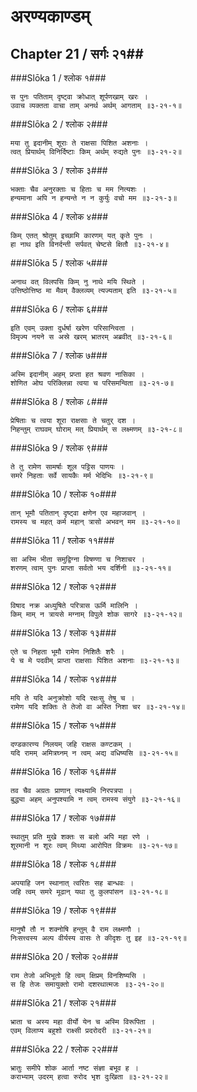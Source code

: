 अरण्यकाण्डम्
===============================


## Chapter 21  / सर्गः २१##


###Slōka 1 / श्लोक १###


    स पुनः पतिताम् दृष्ट्वा क्रोधात् शूर्पणखाम् खरः ।
    उवाच व्यक्तता वाचा ताम् अनर्थ अर्थम् आगताम् ॥३-२१-१॥


###Slōka 2 / श्लोक २###


    मया तु इदानीम् शूराः ते राक्षसा पिशित अशनाः ।
    त्वत् प्रियार्थम् विनिर्दिष्टाः किम् अर्थम् रुद्यते पुनः ॥३-२१-२॥


###Slōka 3 / श्लोक ३###


    भक्ताः चैव अनुरक्ताः च हिताः च मम नित्यशः ।
    हन्यमाना अपि न हन्यन्ते न न कुर्युः वचो मम ॥३-२१-३॥


###Slōka 4 / श्लोक ४###


    किम् एतत् श्रोतुम् इच्छामि कारणम् यत् कृते पुनः ।
    हा नाथ इति विनर्दन्ती सर्पवत् चेष्टसे क्षितौ ॥३-२१-४॥


###Slōka 5 / श्लोक ५###


    अनाथ वत् विलपसि किम् नु नाथे मयि स्थिते ।
    उत्तिष्ठोत्तिष्ठ मा मैवम् वैक्लव्यम् त्यज्यताम् इति ॥३-२१-५॥


###Slōka 6 / श्लोक ६###


    इति एवम् उक्ता दुर्धर्षा खरेण परिसान्त्विता ।
    विमृज्य नयने स अस्रे खरम् भ्रातरम् अब्रवीत् ॥३-२१-६॥


###Slōka 7 / श्लोक ७###


    अस्मि इदानीम् अहम् प्रप्ता हत श्रवण नासिका ।
    शोणित ओघ परिक्लिन्ना त्वया च परिसमन्विता ॥३-२१-७॥


###Slōka 8 / श्लोक ८###


    प्रेषिताः च त्वया शूरा राक्षसाः ते चतुर् दश ।
    निहन्तुम् राघवम् घोराम् मत् प्रियार्थम् स लक्ष्मणम् ॥३-२१-८॥


###Slōka 9 / श्लोक ९###


    ते तु रामेण सामर्षाः शूल पट्टिस पाणयः ।
    समरे निहताः सर्वे सायकैः मर्म भेदिभिः ॥३-२१-९॥


###Slōka 10 / श्लोक १०###


    तान् भूमौ पतितान् दृष्ट्वा क्षणेन एव महाजवान् ।
    रामस्य च महत् कर्म महान् त्रासो अभवन् मम ॥३-२१-१०॥


###Slōka 11 / श्लोक ११###


    सा अस्मि भीता समुद्विग्ना विषण्णा च निशाचर ।
    शरणम् त्वाम् पुनः प्राप्ता सर्वतो भय दर्शिनी ॥३-२१-११॥


###Slōka 12 / श्लोक १२###


    विषाद नक्र अध्युषिते परित्रास ऊर्मि मालिनि ।
    किम् माम् न त्रायसे मग्नाम् विपुले शोक सागरे ॥३-२१-१२॥


###Slōka 13 / श्लोक १३###


    एते च निहता भूमौ रामेण निशितैः शरैः ।
    ये च मे पदवीम् प्राप्ता राक्षसाः पिशित अशनाः ॥३-२१-१३॥


###Slōka 14 / श्लोक १४###


    मयि ते यदि अनुक्रोशो यदि रक्षःसु तेषु च ।
    रामेण यदि शक्तिः ते तेजो वा अस्ति निशा चर ॥३-२१-१४॥


###Slōka 15 / श्लोक १५###


    दण्डकारण्य निलयम् जहि राक्षस कण्टकम् ।
    यदि रामम् अमित्रघ्नम् न त्वम् अद्य वधिष्यसि ॥३-२१-१५॥


###Slōka 16 / श्लोक १६###


    तव चैव अग्रतः प्राणान् त्यक्ष्यामि निरपत्रपा ।
    बुद्ध्या अहम् अनुपश्यामि न त्वम् रामस्य संयुगे ॥३-२१-१६॥


###Slōka 17 / श्लोक १७###


    स्थातुम् प्रति मुखे शक्तः स बलो अपि महा रणे ।
    शूरमानी न शूरः त्वम् मिथ्या आरोपित विक्रमः ॥३-२१-१७॥


###Slōka 18 / श्लोक १८###


    अपयाहि जन स्थानात् त्वरितः सह बान्धवः ।
    जहि त्वम् समरे मूढान् यथा तु कुलपांसन ॥३-२१-१८॥


###Slōka 19 / श्लोक १९###


    मानुषौ तौ न शक्नोषि हन्तुम् वै राम लक्ष्मणौ ।
    निःसत्त्वस्य अल्प वीर्यस्य वासः ते कीदृशः तु इह ॥३-२१-१९॥


###Slōka 20 / श्लोक २०###


    राम तेजो अभिभूतो हि त्वम् क्षिप्रम् विनशिष्यसि ।
    स हि तेजः समायुक्तो रामो दशरथात्मजः ॥३-२१-२०॥


###Slōka 21 / श्लोक २१###


    भ्राता च अस्य महा वीर्यो येन च अस्मि विरूपिता ।
    एवम् विलाप्य बहुशो राक्ष्सी प्रदरोदरी ॥३-२१-२१॥


###Slōka 22 / श्लोक २२###


    भ्रातुः समीपे शोक आर्ता नष्ट संज्ञा बभूव ह ।
    कराभ्याम् उदरम् हत्वा रुरोद भृश दुःखिता ॥३-२१-२२॥


